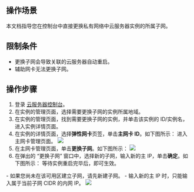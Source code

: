 ## 操作场景
本文档指导您在控制台中直接更换私有网络中云服务器实例的所属子网。

## 限制条件

- 更换子网会导致关联的云服务器自动重启。
- 辅助网卡无法更换子网。

## 操作步骤

1. 登录 [云服务器控制台](https://console.cloud.tencent.com/cvm/index)。
2. 在实例的管理页面，选择需要更换子网的实例所属地域。
3. 在实例的管理页面，找到需要更换子网的实例，并单击该实例的 ID/实例名，进入实例详情页面。
4. 在实例的详情页面，选择**弹性网卡**页签，单击**主网卡 ID**。如下图所示：
进入主网卡管理页面。
![](https://main.qcloudimg.com/raw/829c95e0b83dd0fb07ddf331d6691dbc.png)
5. 在主网卡管理页面，单击**更换子网**。如下图所示：
![](https://main.qcloudimg.com/raw/c37eec937ff2cd511b8bf1123388a15b.png)
6. 在弹出的 “更换子网” 窗口中，选择新的子网，输入新的主 IP，单击**确定**。如下图所示：
等待实例重启完毕后，即可生效。
<dx-alert infotype="notice" title="">
- 如果您尚未在该可用区建立子网，请先新建子网。
- 输入新的主 IP 时，只能输入属于当前子网 CIDR 的内网 IP。
</dx-alert>
<img src="https://main.qcloudimg.com/raw/40fbe9550e6fe22fb4c9cbcae3e1bdcf.png"/>


